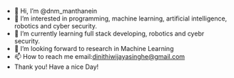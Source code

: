 - 👋 Hi, I’m @dnm_manthanein
- 👀 I’m interested in programming, machine learning, artificial intelligence, robotics and cyber security.
- 🌱 I’m currently learning full stack developing, robotics and cyebr security.
- 💞️ I’m looking forward to research in Machine Learning
- 📫 How to reach me email:dinithiwijayasinghe@gmail.com
- Thank you! Have a nice Day!


